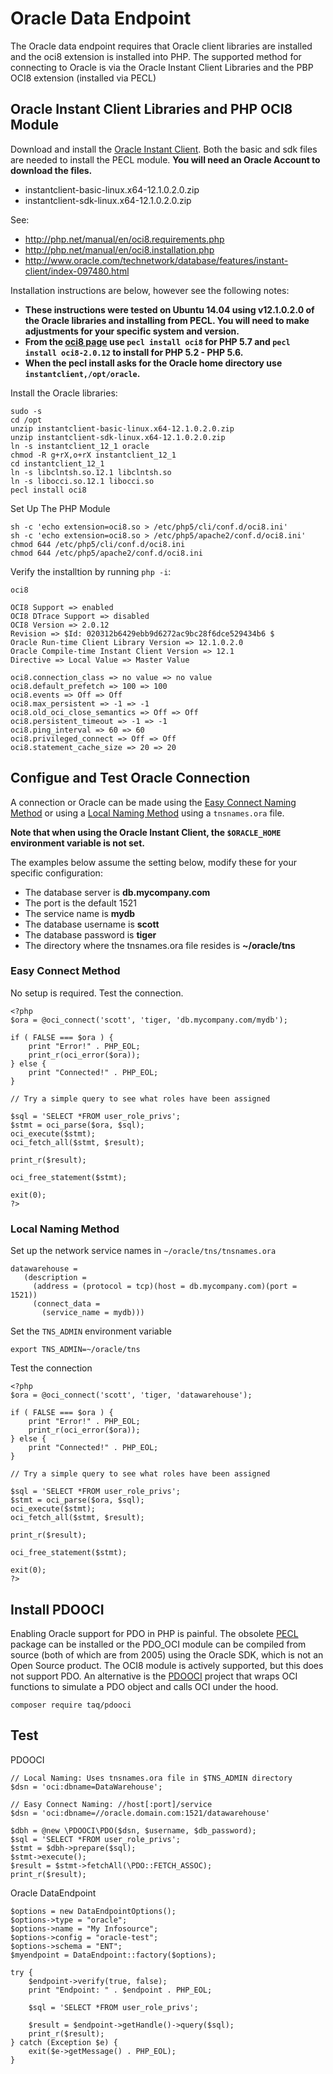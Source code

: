 # Oracle Data Endpoint

The Oracle data endpoint requires that Oracle client libraries are installed and the oci8 extension
is installed into PHP. The supported method for connecting to Oracle is via the Oracle Instant
Client Libraries and the PBP OCI8 extension (installed via PECL)

## Oracle Instant Client Libraries and PHP OCI8 Module

Download and install the [Oracle Instant Client]( http://www.oracle.com/technetwork/database/features/instant-client/index-097480.html). Both the basic and sdk files are needed to install the PECL module. **You will need an Oracle Account to download the files.**

- instantclient-basic-linux.x64-12.1.0.2.0.zip
- instantclient-sdk-linux.x64-12.1.0.2.0.zip

See:

- http://php.net/manual/en/oci8.requirements.php
- http://php.net/manual/en/oci8.installation.php
- http://www.oracle.com/technetwork/database/features/instant-client/index-097480.html

Installation instructions are below, however see the following notes:

- **These instructions were tested on Ubuntu 14.04 using v12.1.0.2.0 of the Oracle libraries and
  installing from PECL. You will need to make adjustments for your specific system and version.**
- **From the [oci8 page](https://pecl.php.net/package/oci8) use `pecl install oci8` for PHP 5.7 and
  `pecl install oci8-2.0.12` to install for PHP 5.2 - PHP 5.6.**
- **When the pecl install asks for the Oracle home directory use `instantclient,/opt/oracle`.**

Install the Oracle libraries:

```
sudo -s
cd /opt
unzip instantclient-basic-linux.x64-12.1.0.2.0.zip
unzip instantclient-sdk-linux.x64-12.1.0.2.0.zip
ln -s instantclient_12_1 oracle
chmod -R g+rX,o+rX instantclient_12_1
cd instantclient_12_1
ln -s libclntsh.so.12.1 libclntsh.so
ln -s libocci.so.12.1 libocci.so
pecl install oci8
```

Set Up The PHP Module

```
sh -c 'echo extension=oci8.so > /etc/php5/cli/conf.d/oci8.ini'
sh -c 'echo extension=oci8.so > /etc/php5/apache2/conf.d/oci8.ini'
chmod 644 /etc/php5/cli/conf.d/oci8.ini
chmod 644 /etc/php5/apache2/conf.d/oci8.ini
```

Verify the installtion by running `php -i`:

```
oci8
 
OCI8 Support => enabled
OCI8 DTrace Support => disabled
OCI8 Version => 2.0.12
Revision => $Id: 020312b6429ebb9d6272ac9bc28f6dce529434b6 $
Oracle Run-time Client Library Version => 12.1.0.2.0
Oracle Compile-time Instant Client Version => 12.1
Directive => Local Value => Master Value
 
oci8.connection_class => no value => no value
oci8.default_prefetch => 100 => 100
oci8.events => Off => Off
oci8.max_persistent => -1 => -1
oci8.old_oci_close_semantics => Off => Off
oci8.persistent_timeout => -1 => -1
oci8.ping_interval => 60 => 60
oci8.privileged_connect => Off => Off
oci8.statement_cache_size => 20 => 20
```

## Configue and Test Oracle Connection

A connection or Oracle can be made using the [Easy Connect Naming Method](https://docs.oracle.com/database/121/NETAG/naming.htm#NETAG008) or using a [Local Naming Method](https://docs.oracle.com/database/121/NETAG/naming.htm#NETAG081) using a `tnsnames.ora` file.

**Note that when using the Oracle Instant Client, the `$ORACLE_HOME` environment variable is not set.**

The examples below assume the setting below, modify these for your specific configuration:
- The database server is **db.mycompany.com**
- The port is the default 1521
- The service name is **mydb**
- The database username is **scott**
- The database password is **tiger**
- The directory where the tnsnames.ora file resides is **~/oracle/tns**

### Easy Connect Method

No setup is required. Test the connection.

```
<?php
$ora = @oci_connect('scott', 'tiger, 'db.mycompany.com/mydb');

if ( FALSE === $ora ) {
    print "Error!" . PHP_EOL;
    print_r(oci_error($ora));
} else {
    print "Connected!" . PHP_EOL;
}

// Try a simple query to see what roles have been assigned

$sql = 'SELECT *FROM user_role_privs';
$stmt = oci_parse($ora, $sql);
oci_execute($stmt);
oci_fetch_all($stmt, $result);

print_r($result);

oci_free_statement($stmt);

exit(0);
?>
```

### Local Naming Method

Set up the network service names in `~/oracle/tns/tnsnames.ora`

```
datawarehouse =
   (description =
     (address = (protocol = tcp)(host = db.mycompany.com)(port = 1521))
     (connect_data =
       (service_name = mydb)))
```

Set the `TNS_ADMIN` environment variable

```
export TNS_ADMIN=~/oracle/tns
```

Test the connection

```
<?php
$ora = @oci_connect('scott', 'tiger, 'datawarehouse');

if ( FALSE === $ora ) {
    print "Error!" . PHP_EOL;
    print_r(oci_error($ora));
} else {
    print "Connected!" . PHP_EOL;
}

// Try a simple query to see what roles have been assigned

$sql = 'SELECT *FROM user_role_privs';
$stmt = oci_parse($ora, $sql);
oci_execute($stmt);
oci_fetch_all($stmt, $result);

print_r($result);

oci_free_statement($stmt);

exit(0);
?>
```

## Install PDOOCI

Enabling Oracle support for PDO in PHP is painful. The obsolete
[PECL](https://pecl.php.net/package/pdo_oci) package can be installed or the PDO_OCI module can be
compiled from source (both of which are from 2005) using the Oracle SDK, which is not an Open Source
product. The OCI8 module is actively supported, but this does not support PDO. An alternative is the
[PDOOCI](https://github.com/taq/pdooci) project that wraps OCI functions to simulate a PDO object and
calls OCI under the hood.

```
composer require taq/pdooci
```

## Test

PDOOCI

```
// Local Naming: Uses tnsnames.ora file in $TNS_ADMIN directory
$dsn = 'oci:dbname=DataWarehouse';

// Easy Connect Naming: //host[:port]/service
$dsn = 'oci:dbname=//oracle.domain.com:1521/datawarehouse'

$dbh = @new \PDOOCI\PDO($dsn, $username, $db_password);
$sql = 'SELECT *FROM user_role_privs';
$stmt = $dbh->prepare($sql);
$stmt->execute();
$result = $stmt->fetchAll(\PDO::FETCH_ASSOC);
print_r($result);
```

Oracle DataEndpoint

```
$options = new DataEndpointOptions();
$options->type = "oracle";
$options->name = "My Infosource";
$options->config = "oracle-test";
$options->schema = "ENT";
$myendpoint = DataEndpoint::factory($options);

try {
    $endpoint->verify(true, false);
    print "Endpoint: " . $endpoint . PHP_EOL;

    $sql = 'SELECT *FROM user_role_privs';

    $result = $endpoint->getHandle()->query($sql);
    print_r($result);
} catch (Exception $e) {
    exit($e->getMessage() . PHP_EOL);
}
```
